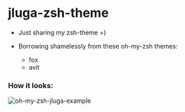 # jluga-zsh-theme

* Just sharing my zsh-theme =)

* Borrowing shamelessly from these oh-my-zsh themes:
    * fox
    * avit   


### How it looks:

![oh-my-zsh-jluga-example](https://user-images.githubusercontent.com/27971885/46260349-0ebd1000-c4bb-11e8-90eb-3d3e39832879.png)